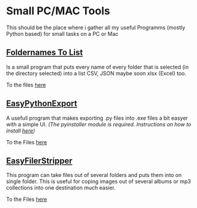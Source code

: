 # Small PC/MAC Tools
 This should be the place where i gather all my useful Programms (mostly Python based) for small tasks on a PC or Mac

 ## [Foldernames To List](FoldernamesToList)
  Is a small program that puts every name of every folder that is selected (in the directory selected) into a list CSV, JSON maybe soon 
  xlsx (Excel) too.

  To the files [here](FoldernamesToList/Exported) <br>

  
  
 ## [EasyPythonExport](EasyPythonExport)
  A usefull program that makes exporting .py files into .exe files a bit easyer with a simple UI. <i>
  (The pyinstaller module is required. Instructions on how to install [here](https://pyinstaller.org/en/stable/installation.html))</i>
  
  To the Files [here](EasyPythonExport/Exported) <br>


   ## [EasyFilerStripper](EasyFileStripper)
  This program can take files out of several folders and puts them into on single folder. This is useful for coping images out of several albums or mp3 collections into one destination much easier.
  
  To the Files [here](EasyFileStrippe/Exported) <br>

  

